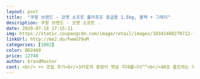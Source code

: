 ```yaml
---
layout: post 
title:  "쿠팡 브랜드 - 코멧 소프트 훌라후프 중급용 1.5kg, 블랙 + 그레이" 
description: 쿠팡 브랜드 - 코멧 소프트 ..
date: 2020-07-18 17:15:11 
img: https://static.coupangcdn.com/image/retail/images/10341480270712-f8fbf302-05cd-4849-b1dd-d2d95e5ebfd9.jpg 
linkUrl: http://me2.do/FwwU79uM 
categories: [1002] 
color: BD24A9 
price: 12740 
author: brandMaster 
cont: <br/> ++ 조립 후기<br/>3키로의 중랑이 뱃살 지대롭니다^^<br/>40초 홈트하는 아줌마입니다<br/>끼우데는 힘들엇다는것도 잇던데<br/>넓게 골반.<br/>옆구리  약간튀어나온 튜브아랫배살 공략에 중급2개 돌리는게 탁월한 선택이였습니다.<br/><br/>다른분들 평올리신 사진이랑  모양도 좀 다르고<br/>돌리는데엔 그 뭐라그러지.<br/>.<br/>짱짱하게 팍팍 안도는거같은 느낌!??<br/>레벨업해서 중량 늘리려고 버핏구매할까하다 쿠팡소프트 훌라후프 장점이 덜할까싶어 차라리 두개로 3kg하는게 낫겠다 싶어 재구매로 두개 30분씩 좌.<br/>우 총1시간 해봤습니다.<br/><br/>로켓배송으로 하루만에 받아봤어요! 요즘 다이어트 중인데 아랫배가 잘 안빠져서 꾸준히 해보려고 구매했습니다! 지압 있는거나 그냥 일반 후프만 써보다가 이런 소재는 처음인데 좋은거 같아요! 구매하고 나서 후기보니까 홈이 잘 안맞는다, 안쪽이 파손되어있다 후기를 많이봐서 걱정했는데 오자마자 확인 해보니까 제껀 따로 하자가 없는듯해요!! 소재상 손톱자국이나 찍힘에 약할거같아서 조심해야할거같아요! 색상은 어두워서 때 타거나 뭐 묻었을때 상대적으로 티가 덜 날거같아요 ㅎㅎ 안쪽엔 돌기처럼 볼록하게 되어있어서 조아요!! 후프 안돌린지 몇년이라 오늘 하고나면 멍들거같지만 ㅠㅠ 꾸준히 사용해보고 추가후기 또 남길게용 )) 일단 추천합니다아<br/>무게가 잇어서 구런지 돌기가 많이 나오지 않앗는데도 아프네영 ㅠㅠ<br/>무게는 좋은데... <br/>.<br/>.<br/>아쉽... <br/>.<br/>ㅠㅠ<br/>문의해보고 불량아니라면 걍 쓸게영 ㅋㅋ<br/>쎄게 확 힘주면  반으로 접힐듯이 흐물흐물한데요??;;;  동영상 참조... <br/>.<br/> 그냥 힘안주고 눌러주기만 한건대  옆으로 접히는거 보이실까요?... <br/>... <br/>ㅋ 나만보이는건가<br/>안 떨어져요^^<br/>옆구리 뻐근하지만 역시 두개를 돌리는게 훨씬 낫네요.<br/><br/> 
---
```

 